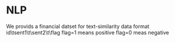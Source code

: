 # NLP
We provids a financial datset for text-similarity
data format
id\tsent1\t\sent2\t\flag
flag=1 means positive
flag=0 meas negative
